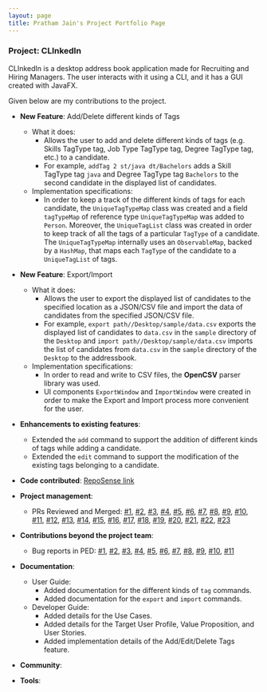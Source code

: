 ```yaml
---
layout: page
title: Pratham Jain's Project Portfolio Page
---
```


### Project: CLInkedIn

CLInkedIn is a desktop address book application made for Recruiting and Hiring Managers. The user interacts with it using a CLI, and it has a GUI created with JavaFX.

Given below are my contributions to the project.

* **New Feature**: Add/Delete different kinds of Tags
  * What it does: 
    * Allows the user to add and delete different kinds of tags (e.g. Skills TagType tag, Job Type TagType tag, Degree TagType tag, etc.) to a candidate. 
    * For example, `addTag 2 st/java dt/Bachelors` adds a Skill TagType tag `java` and Degree TagType tag `Bachelors` to the second candidate in the displayed list of candidates.
  * Implementation specifications:
    * In order to keep a track of the different kinds of tags for each candidate, the `UniqueTagTypeMap` class was created and a field `tagTypeMap` of reference type `UniqueTagTypeMap` was added to `Person`. Moreover, the `UniqueTagList` class was created in order to keep track of all the tags of a particular `TagType` of a candidate. The `UniqueTagTypeMap` internally uses an `ObservableMap`, backed by a `HashMap`, that maps each `TagType` of the candidate to a `UniqueTagList` of tags.

* **New Feature**: Export/Import
  * What it does:
    * Allows the user to export the displayed list of candidates to the specified location as a JSON/CSV file and import the data of candidates from the specified JSON/CSV file.
    * For example, `export path//Desktop/sample/data.csv` exports the displayed list of candidates to `data.csv` in the `sample` directory of the `Desktop` and `import path//Desktop/sample/data.csv` imports the list of candidates from `data.csv` in the `sample` directory of the `Desktop` to the addressbook.
  * Implementation specifications:
    * In order to read and write to CSV files, the **OpenCSV** parser library was used.
    * UI components `ExportWindow` and `ImportWindow` were created in order to make the Export and Import process more convenient for the user.

* **Enhancements to existing features**:
  * Extended the `add` command to support the addition of different kinds of tags while adding a candidate.
  * Extended the `edit` command to support the modification of the existing tags belonging to a candidate.


* **Code contributed**: [RepoSense link](https://nus-cs2103-ay2223s1.github.io/tp-dashboard/?search=pratham31012002&breakdown=true)


* **Project management**:
  * PRs Reviewed and Merged: [\#1]( https://github.com/AY2223S1-CS2103T-T13-3/tp/pull/24 ), [\#2]( https://github.com/AY2223S1-CS2103T-T13-3/tp/pull/33 ), [\#3]( https://github.com/AY2223S1-CS2103T-T13-3/tp/pull/39 ), [\#4]( https://github.com/AY2223S1-CS2103T-T13-3/tp/pull/41 ), [\#5]( https://github.com/AY2223S1-CS2103T-T13-3/tp/pull/44 ), [\#6]( https://github.com/AY2223S1-CS2103T-T13-3/tp/pull/45 ), [\#7]( https://github.com/AY2223S1-CS2103T-T13-3/tp/pull/46 ), [\#8]( https://github.com/AY2223S1-CS2103T-T13-3/tp/pull/73 ), [\#9]( https://github.com/AY2223S1-CS2103T-T13-3/tp/pull/75 ), [\#10]( https://github.com/AY2223S1-CS2103T-T13-3/tp/pull/110 ), [\#11]( https://github.com/AY2223S1-CS2103T-T13-3/tp/pull/117 ), [\#12]( https://github.com/AY2223S1-CS2103T-T13-3/tp/pull/120 ), [\#13]( https://github.com/AY2223S1-CS2103T-T13-3/tp/pull/126 ), [\#14]( https://github.com/AY2223S1-CS2103T-T13-3/tp/pull/132 ), [\#15]( https://github.com/AY2223S1-CS2103T-T13-3/tp/pull/133 ), [\#16]( https://github.com/AY2223S1-CS2103T-T13-3/tp/pull/134 ), [\#17]( https://github.com/AY2223S1-CS2103T-T13-3/tp/pull/144 ), [\#18]( https://github.com/AY2223S1-CS2103T-T13-3/tp/pull/146 ), [\#19]( https://github.com/AY2223S1-CS2103T-T13-3/tp/pull/149 ), [\#20]( https://github.com/AY2223S1-CS2103T-T13-3/tp/pull/151 ), [\#21]( https://github.com/AY2223S1-CS2103T-T13-3/tp/pull/154 ), [\#22]( https://github.com/AY2223S1-CS2103T-T13-3/tp/pull/155 ), [\#23]( https://github.com/AY2223S1-CS2103T-T13-3/tp/pull/208 )

* **Contributions beyond the project team**:
  * Bug reports in PED: [\#1]( https://github.com/pratham31012002/ped/issues/11 ), [\#2]( https://github.com/pratham31012002/ped/issues/10 ), [\#3]( https://github.com/pratham31012002/ped/issues/9 ), [\#4]( https://github.com/pratham31012002/ped/issues/8 ), [\#5]( https://github.com/pratham31012002/ped/issues/7 ), [\#6]( https://github.com/pratham31012002/ped/issues/6 ), [\#7]( https://github.com/pratham31012002/ped/issues/5 ), [\#8]( https://github.com/pratham31012002/ped/issues/4 ), [\#9]( https://github.com/pratham31012002/ped/issues/3 ), [\#10]( https://github.com/pratham31012002/ped/issues/2 ), [\#11]( https://github.com/pratham31012002/ped/issues/1 )



* **Documentation**:
    * User Guide:
        * Added documentation for the different kinds of `tag` commands.
        * Added documentation for the `export` and `import` commands.
    * Developer Guide:
        * Added details for the Use Cases.
        * Added details for the Target User Profile, Value Proposition, and User Stories.
        * Added implementation details of the Add/Edit/Delete Tags feature.

* **Community**:


* **Tools**:

